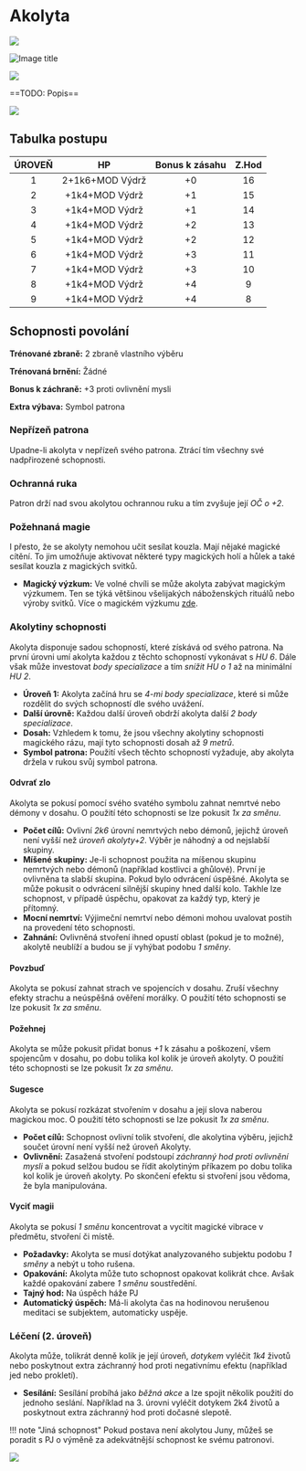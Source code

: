 # Akolyta

<img src="/assets/sep_line.png"/>

![Image title](/assets/OW/classes/Acolyte.png)

<img src="/assets/sep_line.png"/>

==TODO: Popis==

<img src="/assets/sep_line.png"/>

## Tabulka postupu

| ÚROVEŇ |       HP        | Bonus k zásahu | Z.Hod |
| :----: | :-------------: | :------------: | :---: |
|   1    | 2+1k6+MOD Výdrž |       +0       |  16   |
|   2    | +1k4+MOD Výdrž  |       +1       |  15   |
|   3    | +1k4+MOD Výdrž  |       +1       |  14   |
|   4    | +1k4+MOD Výdrž  |       +2       |  13   |
|   5    | +1k4+MOD Výdrž  |       +2       |  12   |
|   6    | +1k4+MOD Výdrž  |       +3       |  11   |
|   7    | +1k4+MOD Výdrž  |       +3       |  10   |
|   8    | +1k4+MOD Výdrž  |       +4       |   9   |
|   9    | +1k4+MOD Výdrž  |       +4       |   8   |

## Schopnosti povolání

**Trénované zbraně:** 2 zbraně vlastního výběru

**Trénovaná brnění:** Žádné

**Bonus k záchraně:** +3 proti ovlivnění mysli

**Extra výbava:** Symbol patrona

### Nepřízeň patrona

Upadne-li akolyta v nepřízeň svého patrona. Ztrácí tím všechny své nadpřirozené schopnosti.

### Ochranná ruka

Patron drží nad svou akolytou ochrannou ruku a tím zvyšuje její *OČ o +2*.

### Požehnaná magie

I přesto, že se akolyty nemohou učit sesílat kouzla. Mají nějaké magické cítění. To jim umožňuje aktivovat některé typy magických holí a hůlek a také sesílat kouzla z magických svitků.

- **Magický výzkum:** Ve volné chvíli se může akolyta zabývat magickým výzkumem. Ten se týká většinou všelijakých náboženských rituálů nebo výroby svitků. Více o magickém výzkumu [zde](/Pravidla%20a%20procedury/Downtime/#magicky-vyzkum).

### Akolytiny schopnosti

Akolyta disponuje sadou schopností, které získává od svého patrona. Na první úrovni umí akolyta každou z těchto schopností vykonávat s *HU 6*. Dále však může investovat *body specializace* a tím *snížit HU o 1* až na minimální *HU 2*.

- **Úroveň 1:** Akolyta začíná hru se *4-mi body specializace*, které si může rozdělit do svých schopností dle svého uvážení.
- **Další úrovně:** Každou další úroveň obdrží akolyta další *2 body specializace*.
- **Dosah:** Vzhledem k tomu, že jsou všechny akolytiny schopnosti magického rázu, mají tyto schopnosti dosah až *9 metrů*.
- **Symbol patrona:** Použití všech těchto schopností vyžaduje, aby akolyta držela v rukou svůj symbol patrona.

#### Odvrať zlo

Akolyta se pokusí pomocí svého svatého symbolu zahnat nemrtvé nebo démony v dosahu. O použití této schopnosti se lze pokusit *1x za směnu*.

- **Počet cílů:** Ovlivní *2k6* úrovní nemrtvých nebo démonů, jejichž úroveň není vyšší než *úroveň akolyty+2*. Výběr je náhodný a od nejslabší skupiny.
- **Míšené skupiny:** Je-li schopnost použita na míšenou skupinu nemrtvých nebo démonů (například kostlivci a ghůlové). První je ovlivněna ta slabší skupina. Pokud bylo odvrácení úspěšné. Akolyta se může pokusit o odvrácení silnější skupiny hned další kolo. Takhle lze schopnost, v případě úspěchu, opakovat za každý typ, který je přítomný.
- **Mocní nemrtví:** Výjimeční nemrtví nebo démoni mohou uvalovat postih na provedení této schopnosti.
- **Zahnání:** Ovlivněná stvoření ihned opustí oblast (pokud je to možné), akolytě neublíží a budou se jí vyhýbat podobu *1 směny*.

#### Povzbuď

Akolyta se pokusí zahnat strach ve spojencích v dosahu. Zruší všechny efekty strachu a neúspěšná ověření morálky. O použití této schopnosti se lze pokusit *1x za směnu*.

#### Požehnej

Akolyta se může pokusit přidat bonus *+1* k zásahu a poškození, všem spojencům v dosahu, po dobu tolika kol kolik je úroveň akolyty. O použití této schopnosti se lze pokusit *1x za směnu*.

#### Sugesce

Akolyta se pokusí rozkázat stvořením v dosahu a její slova naberou magickou moc. O použití této schopnosti se lze pokusit *1x za směnu*.

- **Počet cílů:** Schopnost ovlivní tolik stvoření, dle akolytina výběru, jejichž součet úrovní není vyšší než úroveň Akolyty.
- **Ovlivnění:** Zasažená stvoření podstoupí *záchranný hod proti ovlivnění mysli* a pokud selžou budou se řídit akolytiným příkazem po dobu tolika kol kolik je úroveň akolyty. Po skončení efektu si stvoření jsou vědoma, že byla manipulována.

#### Vyciť magii

Akolyta se pokusí *1 směnu* koncentrovat a vycítit magické vibrace v předmětu, stvoření či místě.

- **Požadavky:** Akolyta se musí dotýkat analyzovaného subjektu podobu *1 směny* a nebýt u toho rušena.
- **Opakování:** Akolyta může tuto schopnost opakovat kolikrát chce. Avšak každé opakování zabere *1 směnu* soustředění.
- **Tajný hod:** Na úspěch háže PJ
- **Automatický úspěch:** Má-li akolyta čas na hodinovou nerušenou meditaci se subjektem, automaticky uspěje.

### Léčení (2. úroveň)

Akolyta může, tolikrát denně kolik je její úroveň, *dotykem* vyléčit *1k4* životů nebo poskytnout extra záchranný hod proti negativnímu efektu (například jed nebo prokletí).

- **Sesílání:** Sesílání probíhá jako *běžná akce* a lze spojit několik použití do jednoho seslání. Například na 3. úrovni vyléčit dotykem 2k4 životů a poskytnout extra záchranný hod proti dočasné slepotě. 

!!! note "Jiná schopnost"
    Pokud postava není akolytou Juny, můžeš se poradit s PJ o výměně za adekvátnější schopnost ke svému patronovi.

<img src="/assets/sep_line.png"/>
